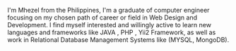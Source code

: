 I'm Mhezel from the Philippines, I'm a graduate of computer engineer focusing on my chosen path of career or field in Web Design and Development. I find myself interested and willingly active to learn new languages and frameworks like JAVA , PHP , Yii2 Framework, as well as work in Relational Database Management Systems like (MYSQL, MongoDB).
